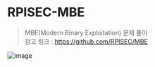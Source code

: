 # RPISEC-MBE

> MBE(Modern Binary Exploitation) 문제 풀이<br/>
> 참고 링크 : https://github.com/RPISEC/MBE<br/>


![image](https://github.com/user-attachments/assets/47793740-4768-4dd5-befb-a3d4a5789d3c)
 
